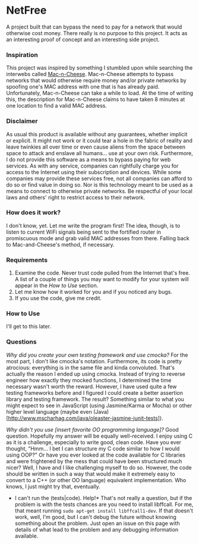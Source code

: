 # NetFree

A project built that can bypass the need to pay for a network that would otherwise cost money.  There really is no purpose to this project.  It acts as an interesting proof of concept and an interesting side project.

### Inspiration

This project was inspired by something I stumbled upon while searching the interwebs called [Mac-n-Cheese](https://github.com/MarcoPolo/Mac-n-Cheese).  Mac-n-Cheese attempts to bypass networks that would otherwise require money and/or private networks by spoofing one's MAC address with one that is has already paid.  Unfortunately, Mac-n-Cheese can take a while to load.  At the time of writing this, the description for Mac-n-Cheese claims to have taken 8 minutes at one location to find a valid MAC address.

### Disclaimer

As usual this product is available without any guarantees, whether implicit or explicit.  It might not work or it could tear a hole in the fabric of reality and leave twinkies all over time or even cause aliens from the space between space to attack and enslave all humans... use at your own risk.  Furthermore, I do not provide this software as a means to bypass paying for web services.  As with any service, companies can rightfully charge you for access to the Internet using their subscription and devices.  While some companies may provide these services free, not all companies can afford to do so or find value in doing so.  Nor is this technology meant to be used as a means to connect to otherwise private networks.  Be respectful of your local laws and others' right to restrict access to their network.

### How does it work?

I don't know, yet.  Let me write the program first!  The idea, though, is to listen to current WiFi signals being sent to the fortified router in promiscuous mode and grab valid MAC addresses from there.  Falling back to Mac-and-Cheese's method, if necessary.

### Requirements

1. Examine the code.  Never trust code pulled from the Internet that's free.  A list of a couple of things you may want to modify for your system will appear in the *How to Use* section.
2. Let me know how it worked for you and if you noticed any bugs.  
3. If you use the code, give me credit.

### How to Use

I'll get to this later.

### Questions

*Why did you create your own testing framework and use cmocka?*  For the most part, I don't like cmocka's notation.  Furthermore, its code is pretty atrocious: everything is in the same file and kinda convoluted.  That's actually the reason I ended up using cmocka.  Instead of trying to reverse engineer how exactly they mocked functions, I determined the time necessary wasn't worth the reward.  However, I have used quite a few testing frameworks before and I figured I could create a better assertion library and testing framework.  The result?  Something similar to what you might expect to see in JavaScript (using Jasmine/Karma or Mocha) or other higher level language (maybe even (Java)[http://www.mscharhag.com/java/oleaster-jasmine-junit-tests]).

*Why didn't you use [_insert favorite OO programming language_]?*  Good question.  Hopefully my answer will be equally well-received.  I enjoy using C as it is a challenge, especially to write good, clean code.  Have you ever thought, "Hmm... I bet I can structure my C code similar to how I would using OOP?"  Or have you ever looked at the code available for C libraries and were frightened by the mess that could have been structured much nicer?  Well, I have and I like challenging myself to do so.  However, the code should be written in such a way that would make it extremely easy to convert to a C++ (or other OO language) equivalent implementation.  Who knows, I just might try that, eventually.

* I can't run the (tests|code).  Help!*  That's not really a question, but if the problem is with the tests chances are you need to install libffcall.  For me, that meant running `sudo apt-get install libffcall1-dev`.  If that doesn't work, well, I'm good, but I can't debug the future without knowing something about the problem.  Just open an issue on this page with details of what lead to the problem and any debugging information available.